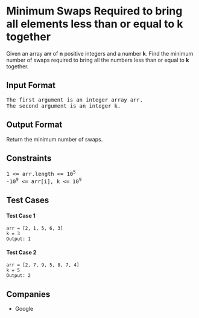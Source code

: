 <h1>Minimum Swaps Required to bring all elements less than or equal to k together</h1>

<p>Given an array <b>arr</b> of <b>n</b> positive integers and a number <b>k</b>. Find the minimum number of swaps required to bring all the numbers less than or equal to <b>k</b> together.</p>

<h2>Input Format</h2>

<pre>
The first argument is an integer array arr.
The second argument is an integer k.
</pre>

<h2>Output Format</h2>

<p>Return the minimum number of swaps.</p>

<h2>Constraints</h2>

<pre>
1 <= arr.length <= 10<sup>5</sup>
-10<sup>9</sup> <= arr[i], k <= 10<sup>9</sup>
</pre>

<h2>Test Cases</h2>

<h4>Test Case 1</h4>

```
arr = [2, 1, 5, 6, 3]
k = 3
Output: 1
```

<h4>Test Case 2</h4>

```
arr = [2, 7, 9, 5, 8, 7, 4]
k = 5
Output: 2
```

<h2>Companies</h2>

<ul>
  <li>Google</li>
</ul>
